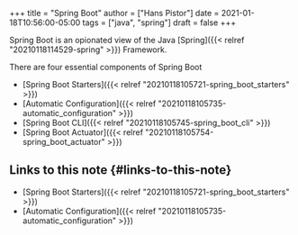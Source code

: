 +++
title = "Spring Boot"
author = ["Hans Pistor"]
date = 2021-01-18T10:56:00-05:00
tags = ["java", "spring"]
draft = false
+++

Spring Boot is an opionated view of the Java [Spring]({{< relref "20210118114529-spring" >}}) Framework.

There are four essential components of Spring Boot

-   [Spring Boot Starters]({{< relref "20210118105721-spring_boot_starters" >}})
-   [Automatic Configuration]({{< relref "20210118105735-automatic_configuration" >}})
-   [Spring Boot CLI]({{< relref "20210118105745-spring_boot_cli" >}})
-   [Spring Boot Actuator]({{< relref "20210118105754-spring_boot_actuator" >}})


## Links to this note {#links-to-this-note}

-   [Spring Boot Starters]({{< relref "20210118105721-spring_boot_starters" >}})
-   [Automatic Configuration]({{< relref "20210118105735-automatic_configuration" >}})
